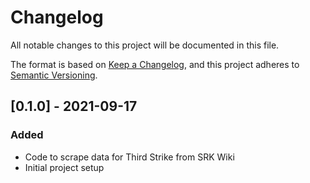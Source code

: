 # Changelog

All notable changes to this project will be documented in this file.

The format is based on [Keep a Changelog](https://keepachangelog.com/en/1.0.0/),
and this project adheres to [Semantic Versioning](https://semver.org/spec/v2.0.0.html).

<!-- git log $(git describe --tags --abbrev=0)..HEAD --oneline -->

## [0.1.0] - 2021-09-17

### Added

- Code to scrape data for Third Strike from SRK Wiki
- Initial project setup
